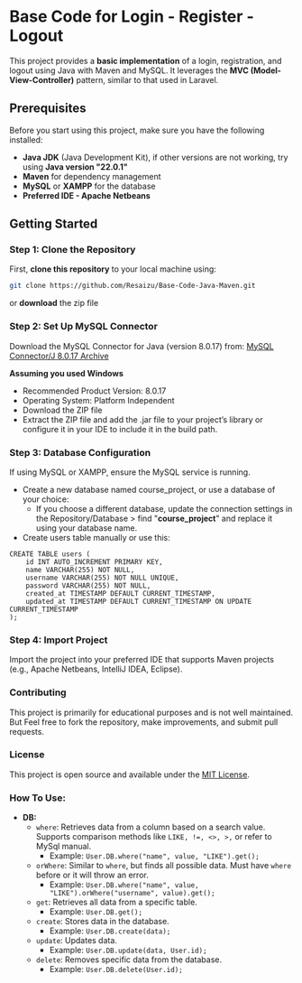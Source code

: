 # Base Code for Login - Register - Logout

This project provides a **basic implementation** of a login, registration, and logout using Java with Maven and MySQL. It leverages the **MVC (Model-View-Controller)** pattern, similar to that used in Laravel.

## Prerequisites

Before you start using this project, make sure you have the following installed:
- **Java JDK** (Java Development Kit), if other versions are not working, try using **Java version "22.0.1"**
- **Maven** for dependency management
- **MySQL** or **XAMPP** for the database
- **Preferred IDE - Apache Netbeans**

## Getting Started

### Step 1: Clone the Repository

First, **clone this repository** to your local machine using:

```bash
git clone https://github.com/Resaizu/Base-Code-Java-Maven.git
```

or **download** the zip file

### Step 2: Set Up MySQL Connector
Download the MySQL Connector for Java (version 8.0.17) from:
[MySQL Connector/J 8.0.17 Archive](https://downloads.mysql.com/archives/c-j/)

**Assuming you used Windows**
- Recommended Product Version: 8.0.17
- Operating System: Platform Independent
- Download the ZIP file
- Extract the ZIP file and add the .jar file to your project’s library or configure it in your IDE to include it in the build path.

### Step 3: Database Configuration
If using MySQL or XAMPP, ensure the MySQL service is running.
- Create a new database named course_project, or use a database of your choice:
  - If you choose a different database, update the connection settings in the Repository/Database > find "**course_project**" and replace it using your database name.
- Create users table manually or use this:
```
CREATE TABLE users (
    id INT AUTO_INCREMENT PRIMARY KEY,
    name VARCHAR(255) NOT NULL,
    username VARCHAR(255) NOT NULL UNIQUE,
    password VARCHAR(255) NOT NULL,
    created_at TIMESTAMP DEFAULT CURRENT_TIMESTAMP,
    updated_at TIMESTAMP DEFAULT CURRENT_TIMESTAMP ON UPDATE CURRENT_TIMESTAMP
);
```

### Step 4: Import Project
Import the project into your preferred IDE that supports Maven projects (e.g., Apache Netbeans, IntelliJ IDEA, Eclipse).

### Contributing
This project is primarily for educational purposes and is not well maintained. But Feel free to fork the repository, make improvements, and submit pull requests.

### License
This project is open source and available under the [MIT License](LICENSE).

### How To Use:

- **DB:**
  - `where`: Retrieves data from a column based on a search value. Supports comparison methods like `LIKE, !=, <>, >,` or refer to MySql manual.
    - Example: `User.DB.where("name", value, "LIKE").get();`
  - `orWhere`: Similar to `where`, but finds all possible data. Must have `where` before or it will throw an error.
    - Example: `User.DB.where("name", value, "LIKE").orWhere("username", value).get();`
  - `get`: Retrieves all data from a specific table.
    - Example: `User.DB.get();`
  - `create`: Stores data in the database.
    - Example: `User.DB.create(data);`
  - `update`: Updates data.
    - Example: `User.DB.update(data, User.id);`
  - `delete`: Removes specific data from the database.
    - Example: `User.DB.delete(User.id);`
